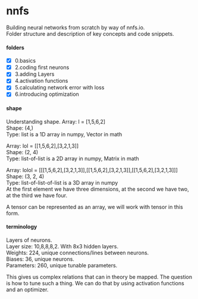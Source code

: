 # nnfs
Building neural networks from scratch by way of nnfs.io.  
Folder structure and description of key concepts and code snippets.     

#### folders  
* [x] 0.basics  
* [x] 2.coding first neurons  
* [x] 3.adding Layers  
* [x] 4.activation functions  
* [x] 5.calculating network error with loss  
* [x] 6.introducing optimization  

#### shape ####  
Understanding shape.
Array: l = [1,5,6,2]  
Shape: (4,)  
Type: list is a 1D array in numpy, Vector in math  

Array: lol = [[1,5,6,2],[3,2,1,3]]  
Shape: (2, 4)  
Type: list-of-list is a 2D array in numpy, Matrix in math  

 Array: lolol = [[[1,5,6,2],[3,2,1,3]],[[1,5,6,2],[3,2,1,3]],[[1,5,6,2],[3,2,1,3]]]  
 Shape: (3, 2, 4)  
 Type: list-of-list-of-list is a 3D array in numpy  
 At the first element we have three dimensions, at the second we have two, at the third we have four.  

A tensor can be represented as an array, we will work with tensor in this form.  


#### terminology ####  
Layers of neurons.  
Layer size: 10,8,8,8,2. With 8x3 hidden layers.  
Weights: 224, unique connections/lines between neurons.  
Biases: 36, unique neurons.  
Parameters: 260, unique tunable parameters.  

This gives us complex relations that can in theory be mapped. The question is how to tune such a thing. We can do that by using activation functions and an optimizer.    
